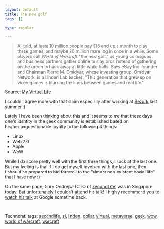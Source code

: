 ```yaml
--- 
layout: default
title: The new golf
tags: []

type: regular

---
```

<blockquote>All told, at least 10 million people pay $15 and up a month to play these games, and maybe 20 million more log in once in a while. Some players call <i>World of Warcraft</i> "the new golf," as young colleagues and business partners gather online to slay orcs instead of gathering on the green to hack away at little white balls. Says eBay Inc. founder and Chairman Pierre M. Omidyar, whose investing group, Omidyar Network, is a Linden Lab backer: "This generation that grew up on video games is blurring the lines between games and real life."</blockquote> <p>Source: <a href="http://www.businessweek.com/magazine/content/06_18/b3982001.htm">My Virtual Life</a> </p> <p>I couldn't agree more with that claim especially after working&nbsp;at <a title="Bezurk Travel Search" href="http://www.bezurk.com" target="_blank">Bezurk</a> last summer :)</p> <p>Lately I have been thinking about&nbsp;this and it seems to&nbsp;me that these days one's&nbsp;identity in the geek community&nbsp;is established&nbsp;based on his/her&nbsp;unquestionable loyalty&nbsp;to the following 4 things:</p> <ul> <li>Linux  <li>Web 2.0  <li>Apple  <li>WoW</li></ul> <p>While I do score pretty well with the first three things, I suck at the last one. But my feeling is that if I do get myself involved with the last one, then I&nbsp;should be prepared to&nbsp;bid farewell to&nbsp;the "almost&nbsp;non-existent social life" that I have now&nbsp;:)</p> <p>On the same page, Cory Ondrejka (CTO of <a href="http://www.secondlife.com/">SecondLife</a>) was in Singapore today. But unfortunately I couldn't attend his talk! I highly recommend you to <a title="Second Life, Google TechTalks" href="http://video.google.com/videoplay?docid=-5182759758975402950&amp;q=engedu+secondlife">watch his talk</a> at Google sometime back.</p> <p>&nbsp;</p> <div class="wlWriterSmartContent" id="0767317B-992E-4b12-91E0-4F059A8CECA8:265bea66-b493-41ae-82f3-d2cba05472e7" contenteditable="false" style="padding-right: 0px; display: inline; padding-left: 0px; padding-bottom: 0px; margin: 0px; padding-top: 0px">Technorati tags: <a href="http://technorati.com/tags/secondlife" rel="tag">secondlife</a>, <a href="http://technorati.com/tags/sl" rel="tag">sl</a>, <a href="http://technorati.com/tags/linden" rel="tag">linden</a>, <a href="http://technorati.com/tags/dollar" rel="tag">dollar</a>, <a href="http://technorati.com/tags/virtual" rel="tag">virtual</a>, <a href="http://technorati.com/tags/metaverse" rel="tag">metaverse</a>, <a href="http://technorati.com/tags/geek" rel="tag">geek</a>, <a href="http://technorati.com/tags/wow" rel="tag">wow</a>, <a href="http://technorati.com/tags/world%20of%20warcraft" rel="tag">world of warcraft</a>, <a href="http://technorati.com/tags/warcraft" rel="tag">warcraft</a></div>
